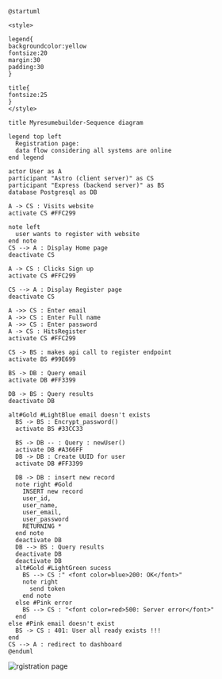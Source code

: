```plantuml
@startuml

<style>

legend{
backgroundcolor:yellow
fontsize:20
margin:30
padding:30
}

title{
fontsize:25
}
</style>

title Myresumebuilder-Sequence diagram

legend top left
  Registration page:
  data flow considering all systems are online 
end legend

actor User as A
participant "Astro (client server)" as CS
participant "Express (backend server)" as BS
database Postgresql as DB

A -> CS : Visits website
activate CS #FFC299

note left
  user wants to register with website
end note
CS --> A : Display Home page
deactivate CS

A -> CS : Clicks Sign up
activate CS #FFC299

CS --> A : Display Register page
deactivate CS

A ->> CS : Enter email
A ->> CS : Enter Full name
A ->> CS : Enter password
A -> CS : HitsRegister
activate CS #FFC299

CS -> BS : makes api call to register endpoint
activate BS #99E699

BS -> DB : Query email
activate DB #FF3399

DB -> BS : Query results
deactivate DB

alt#Gold #LightBlue email doesn't exists 
  BS -> BS : Encrypt_password()
  activate BS #33CC33
  
  BS -> DB -- : Query : newUser()
  activate DB #A366FF
  DB -> DB : Create UUID for user
  activate DB #FF3399

  DB -> DB : insert new record
  note right #Gold
    INSERT new record
    user_id,
    user_name,
    user_email,
    user_password
    RETURNING *
  end note
  deactivate DB
  DB --> BS : Query results
  deactivate DB
  deactivate DB
  alt#Gold #LightGreen sucess
    BS --> CS :" <font color=blue>200: OK</font>"
    note right
      send token
    end note
  else #Pink error
    BS --> CS : "<font color=red>500: Server error</font>"
  end
else #Pink email doesn't exist
  BS -> CS : 401: User all ready exists !!!
end
CS --> A : redirect to dashboard
@enduml
```
![rgistration page](https://www.planttext.com/api/plantuml/png/TLNRKjim47tNLop9Gw5JXXGNPl3G3Ba2qvRI1FhAAFPYD94bLv89ATD_xww3WyFbATxRsRCNRKvya2wKkHRYs8UbnguG6ZCqwQEOoMIUELkQDB7QkdY9Mjk5kBKcUFKNu_sEoANBb8cZZYXacYgJyUS_8O8A6XyRhWUaFTwhCrHc-B5qwCiSPwNIARhTAVufqIG8gPAPatdD188jGEDj400Jp9GFJWPb3HGomvYKgGmIReaR9DPuHLZ41AJMu9S-OEv1EWHhj388WX5Nm4B895W7rnuTI0yzgi85bQX2cW2j7YMoi9reXIIIppswdHOx3gQRdgE7WahniCqjO_ocStygcE1CUeHBwqD6hdyqMuPz8NgmsoKyYE6tyYfuME2CVf6fgNiPa8tjyNYmVtGaXB6aU6f5oQmNbDzJWy1LZM6D2dTh4ER2CO90TYbHZ_8CbI-qNCAPpR5geKYnaQn9QQ1LClSmLPc1idYRqXl8avhBU-XFy2F3JfXBfL-hnoNDpyWSNviAwVt2khJ1z8nQLwTzdsUNXa7EkPmZxKIX8E4bQNQF6bPOPS8p1aMqZuv6XupHhp26VSBuLQ9RFd5V-vA5yaKH-z9tdM_boykkWs_sWnT0wj0-jJg5zdULtOM-Bd452wb5Rpu4m0VYve56td-kOMGIjop2JTsBxHsoRv2Eei4WYaYx3cHAksi-CHXSyEflXd8DlUZmS3mcxQg8gk21GpPVNvyFuPOU3Q_VoxYwzer0PSWpS39gGS9ZWsedmN6zK1LFAe3pY-beShNfk5hp6vL-UXPuAHfYrQo6lDuEran6LzUJY_EBK_X8ylevqCtOcCAAyDlpUktxKdunmbE7QC2N2Ps4YaH_zKHuKLjmp4SHgelwTKR3xkvtEZ7y_7QynuPkgufuxayb0XsKwWxISQaKZK9GqrrfNoep1tJEkfSPeTNCw33j7d32QNMXLY6Dr7mLcuYl5t6zJHNubyxd-Eb-qakY5KcNzRvkRMtn_MaU2CgkQBI1drmg_TtCIfhJ2NdHFz1_)